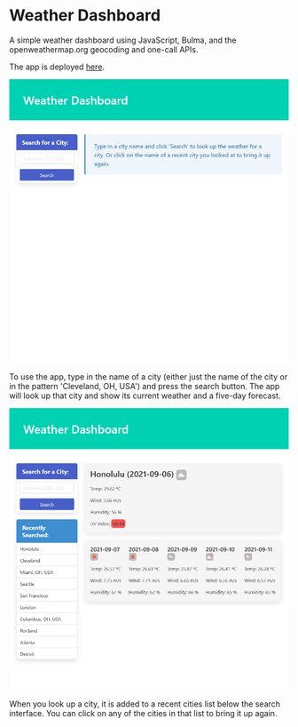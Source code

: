# Weather Dashboard
A simple weather dashboard using JavaScript, Bulma, and the openweathermap.org geocoding and one-call APIs.

The app is deployed [here](https://baker-ling.github.io/weather_dashboard/index.html).

![Screenshot first time page loads](screenshots/initial.png)

To use the app, type in the name of a city (either just the name of the city or in the pattern 'Cleveland, OH, USA') and press the search button. The app will look up that city and show its current weather and a five-day forecast.

![Screenshot with search results and recent cities](screenshots/with_results_and_history.png)

When you look up a city, it is added to a recent cities list below the search interface. You can click on any of the cities in that list to bring it up again.
